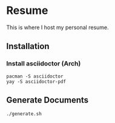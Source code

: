 # Resume
This is where I host my personal resume.

## Installation

### Install asciidoctor (Arch)
```
pacman -S asciidoctor
yay -S asciidoctor-pdf
```

## Generate Documents

```
./generate.sh
```
